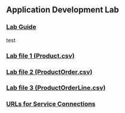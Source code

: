 ## Application Development Lab

### [Lab Guide](applicationdevelopment-labguide.md)

test

### [Lab file 1 (Product.csv)](https://raw.githubusercontent.com/oracle/learning-library/ospa-library/appdev/application-development-lab/master/files/Product.csv)

### [Lab file 2 (ProductOrder.csv)](https://raw.githubusercontent.com/oracle/learning-library/ospa-library/appdev/application-development-lab/files/ProductOrder.csv)

### [Lab file 3 (ProductOrderLine.csv)](https://raw.githubusercontent.com/oracle/learning-library/ospa-library/appdev/application-development-lab/files/ProductOrderLine.csv)

### [URLs for Service Connections](https://raw.githubusercontent.com/oracle/learning-library/ospa-library/appdev/application-development-lab/files/AppDev_Endpoints.txt)
